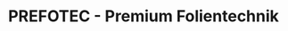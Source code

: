 ---
title: "PREFOTEC - Premium Folientechnik"
url: /jade/prefotec-premium-folientechnik/
shop: Autowerkstatt
---